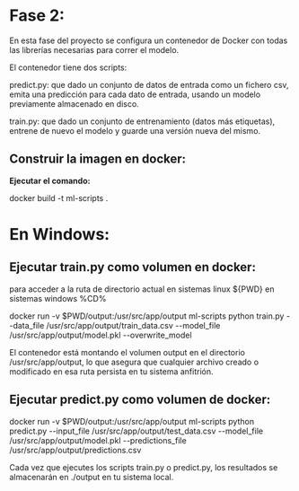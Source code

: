 # Fase 2:

En esta fase del proyecto se configura un contenedor de Docker con todas las librerías necesarias para correr el modelo.

El contenedor tiene dos scripts:

predict.py: que dado un conjunto de datos de entrada como un fichero csv, emita una predicción para cada dato de entrada, usando un modelo previamente almacenado en disco.

train.py: que dado un conjunto de entrenamiento (datos más etiquetas), entrene de nuevo el modelo y guarde una versión nueva del mismo.

## Construir la imagen en docker:
**Ejecutar el comando:**

docker build -t ml-scripts .

# En Windows:
## Ejecutar train.py como volumen en docker:

para acceder a la ruta de directorio actual en sistemas linux ${PWD} en sistemas windows %CD%

docker run -v $PWD/output:/usr/src/app/output ml-scripts python train.py --data_file /usr/src/app/output/train_data.csv --model_file /usr/src/app/output/model.pkl --overwrite_model

El contenedor está montando el volumen output en el directorio /usr/src/app/output, lo que asegura que cualquier archivo creado o modificado en esa ruta persista en tu sistema anfitrión.

## Ejecutar predict.py como volumen de docker:

docker run -v $PWD/output:/usr/src/app/output ml-scripts python predict.py --input_file /usr/src/app/output/test_data.csv --model_file /usr/src/app/output/model.pkl --predictions_file /usr/src/app/output/predictions.csv

Cada vez que ejecutes los scripts train.py o predict.py, los resultados se almacenarán en ./output en tu sistema local.

